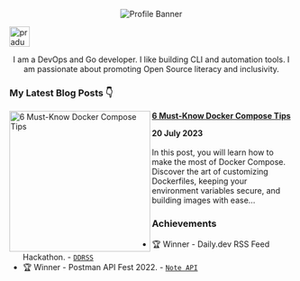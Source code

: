 <p align="center"><img alt="Profile Banner" src="https://user-images.githubusercontent.com/51878265/227764366-ff0cd90f-8e5d-45c7-b1f9-f95105ba5d66.png"></p>

<p align="left"> <a href="https://twitter.com/intent/follow?screen_name=pradumna_saraf" target="blank"><img src="https://pradumnasaraf.dev/assets/gh-twitter-badge.png" height="36" alt="pradumna_saraf"/></a></p>

<div align="center">

I am a DevOps and Go developer. I like building CLI and automation tools. I am passionate about promoting Open Source literacy and inclusivity.
  
</div>

### My Latest Blog Posts 👇
<!-- HASHNODE_BLOG:START -->
<p align="left">
<a href="https://blog.pradumnasaraf.dev/docker-compose-tips-1" title="6 Must-Know Docker Compose Tips"><img src="https://cdn.hashnode.com/res/hashnode/image/upload/v1689656680646/0e0863e5-1434-4c3d-8e33-ed691cf06591.png" alt="6 Must-Know Docker Compose Tips" width="250px" align="left" /></a>
<a href="https://blog.pradumnasaraf.dev/docker-compose-tips-1" title="6 Must-Know Docker Compose Tips"><strong>6 Must-Know Docker Compose Tips</strong></a>
<div><strong>20 July 2023</strong></div>
<br/> In this post, you will learn how to make the most of Docker Compose. Discover the art of customizing Dockerfiles, keeping your environment variables secure, and building images with ease... </p>
<!-- HASHNODE_BLOG:END -->

### Achievements

- 🏆 Winner - Daily.dev RSS Feed Hackathon. - [`DDRSS`](https://github.com/Pradumnasaraf/DDRSS)           
- 🏆 Winner - Postman API Fest 2022. - [`Note API`](https://github.com/Pradumnasaraf/Postman-API-Fest-22)      
